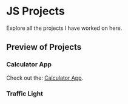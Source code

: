 <h1>JS Projects</h1>
<p>Explore all the projects I have worked on here.</p>
<h2>Preview of Projects</h2>
<h3>Calculator App</h3>
<p>Check out the: <a href="https://kiranolichhetri.github.io/JS-projects/calculator/">Calculator App</a>.</p>
<h3>Traffic Light</h3>
